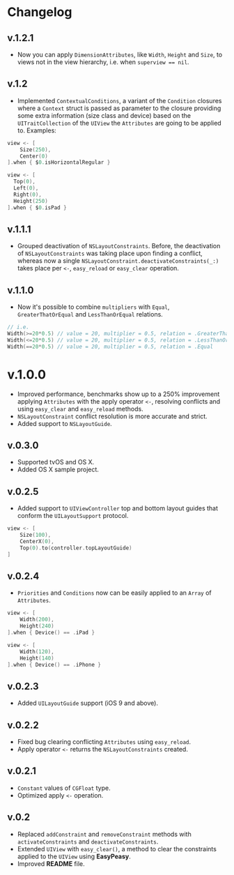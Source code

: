 # Changelog

## v.1.2.1

* Now you can apply `DimensionAttributes`, like `Width`, `Height` and `Size`,
to views not in the view hierarchy, i.e. when `superview == nil`.

## v.1.2

* Implemented `ContextualConditions`, a variant of the `Condition` closures 
where a `Context` struct is passed as parameter to the closure providing some
extra information (size class and device) based on the `UITraitCollection`
of the `UIView` the `Attributes` are going to be applied to. Examples:

```swift
view <- [
	Size(250),
	Center(0)
].when { $0.isHorizontalRegular }
``` 

```swift
view <- [
  Top(0),
  Left(0),
  Right(0),
  Height(250)
].when { $0.isPad }
```

## v.1.1.1

* Grouped deactivation of `NSLayoutConstraints`. Before, the deactivation of `NSLayoutConstraints` was taking place upon finding
a conflict, whereas now a single `NSLayoutConstraint.deactivateConstraints(_:)` takes place per `<-`, `easy_reload` or  `easy_clear`
operation.

## v.1.1.0

* Now it's possible to combine `multipliers` with `Equal`, `GreaterThatOrEqual`
and `LessThanOrEqual` relations.

```swift
// i.e.
Width(>=20*0.5) // value = 20, multiplier = 0.5, relation = .GreaterThanOrEqual
Width(<=20*0.5) // value = 20, multiplier = 0.5, relation = .LessThanOrEqual
Width(==20*0.5) // value = 20, multiplier = 0.5, relation = .Equal
```

# v.1.0.0

* Improved performance, benchmarks show up to a 250% improvement applying `Attributes` with the apply operator `<-`, resolving
conflicts and using `easy_clear` and `easy_reload` methods.
* `NSLayoutConstraint` conflict resolution is more accurate and strict.
* Added support to `NSLayoutGuide`.

## v.0.3.0

* Supported tvOS and OS X.
* Added OS X sample project.

## v.0.2.5

* Added support to `UIViewController` top and bottom layout guides that conform
the `UILayoutSupport` protocol.

```swift
view <- [
	Size(100),
	CenterX(0),
	Top(0).to(controller.topLayoutGuide)
]
```

## v.0.2.4

* `Priorities` and `Conditions` now can be easily applied to an `Array` of `Attributes`.

```swift
view <- [
	Width(200),
	Height(240)
].when { Device() == .iPad }

view <- [
	Width(120),
	Height(140)
].when { Device() == .iPhone }
```

## v.0.2.3

* Added `UILayoutGuide` support (iOS 9 and above).

## v.0.2.2

* Fixed bug clearing conflicting `Attributes` using `easy_reload`.
* Apply operator `<-` returns the `NSLayoutConstraints` created.

## v.0.2.1

* `Constant` values of `CGFloat` type.
* Optimized apply `<-` operation.

## v.0.2

* Replaced `addConstraint` and `removeConstraint` methods with `activateConstraints`
and `deactivateConstraints`.
* Extended `UIView` with `easy_clear()`, a method to clear the constraints applied
to the `UIView` using **EasyPeasy**.
* Improved **README** file.
